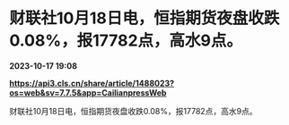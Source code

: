 # 财联社10月18日电，恒指期货夜盘收跌0.08%，报17782点，高水9点。

**2023-10-17 19:08**

**https://api3.cls.cn/share/article/1488023?os=web&sv=7.7.5&app=CailianpressWeb**

财联社10月18日电，恒指期货夜盘收跌0.08%，报17782点，高水9点。